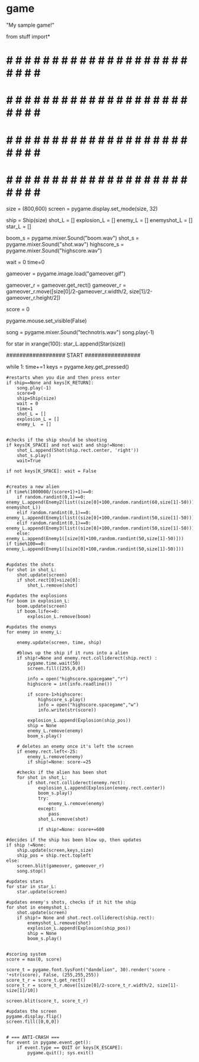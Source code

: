 # game
"My sample game!"

from stuff import*

#   #   #   #   #   #   #   #   #   #   #   #   #   #   #   #   #   #   #   #   #   #   #   #   #   #
   #   #   #   #   #   #   #   #   #   #   #   #   #   #   #   #   #   #   #   #   #   #   #   #   #   #
#   #   #   #   #   #   #   #   #   #   #   #   #   #   #   #   #   #   #   #   #   #   #   #   #   #
   #   #   #   #   #   #   #   #   #   #   #   #   #   #   #   #   #   #   #   #   #   #   #   #   #   #



size = (800,600)
screen = pygame.display.set_mode(size, 32)

ship = Ship(size)
shot_L = []
explosion_L = []
enemy_L  = []
enemyshot_L  = []
star_L = []

boom_s = pygame.mixer.Sound("boom.wav")
shot_s = pygame.mixer.Sound("shot.wav")
highscore_s = pygame.mixer.Sound("highscore.wav")


wait = 0
time=0

gameover = pygame.image.load("gameover.gif")

gameover_r = gameover.get_rect()
gameover_r = gameover_r.move([size[0]/2-gameover_r.width/2, size[1]/2-gameover_r.height/2])

score = 0

pygame.mouse.set_visible(False)

song = pygame.mixer.Sound("technotris.wav")
song.play(-1)

for star in xrange(100):
    star_L.append(Star(size))


################## START #################

while 1:
    time+=1
    keys = pygame.key.get_pressed()

    #restarts when you die and then press enter
    if ship==None and keys[K_RETURN]:
        song.play(-1)
        score=0
        ship=Ship(size)
        wait = 0
        time=1
        shot_L = []
        explosion_L = []
        enemy_L  = []


    #checks if the ship should be shooting
    if keys[K_SPACE] and not wait and ship!=None:
        shot_L.append(Shot(ship.rect.center, 'right'))
        shot_s.play()
        wait=True
        
    if not keys[K_SPACE]: wait = False


    #creates a new alien 
    if time%(1000000/(score+1)+1)==0:
        if random.randint(0,1)==0: enemy_L.append(Enemy2(list((size[0]+100,random.randint(60,size[1]-50))), enemyshot_L))
        elif random.randint(0,1)==0: enemy_L.append(Enemy1(list((size[0]+100,random.randint(50,size[1]-50)))))
        elif random.randint(0,1)==0: enemy_L.append(Enemy3(list((size[0]+100,random.randint(50,size[1]-50)))))
        else:  enemy_L.append(Enemy1([size[0]+100,random.randint(50,size[1]-50)]))
    if time%100==0: enemy_L.append(Enemy1([size[0]+100,random.randint(50,size[1]-50)]))

    
    #updates the shots
    for shot in shot_L:
        shot.update(screen)
        if shot.rect[0]>size[0]:
            shot_L.remove(shot)

    #updates the explosions
    for boom in explosion_L:
        boom.update(screen)
        if boom.life<=0:
            explosion_L.remove(boom)

    #updates the enemys
    for enemy in enemy_L:
        
        enemy.update(screen, time, ship)

        #blows up the ship if it runs into a alien
        if ship!=None and enemy.rect.colliderect(ship.rect) :
            pygame.time.wait(50)
            screen.fill([255,0,0])

            info = open("highscore.spacegame","r")
            highscore = int(info.readline())

            if score-1>highscore:
                highscore_s.play()
                info = open("highscore.spacegame","w")
                info.write(str(score))
            
            explosion_L.append(Explosion(ship_pos))
            ship = None
            enemy_L.remove(enemy)
            boom_s.play()
            
        # deletes an enemy once it's left the screen
        if enemy.rect.left<-25:
            enemy_L.remove(enemy)
            if ship!=None: score-=25
            
        #checks if the alien has been shot
        for shot in shot_L:
            if shot.rect.colliderect(enemy.rect):
                explosion_L.append(Explosion(enemy.rect.center))
                boom_s.play()
                try:
                    enemy_L.remove(enemy)
                except:
                    pass
                shot_L.remove(shot)
                
                if ship!=None: score+=600

    #decides if the ship has been blow up, then updates
    if ship !=None:
        ship.update(screen,keys,size)
        ship_pos = ship.rect.topleft
    else:
        screen.blit(gameover, gameover_r)
        song.stop()

    #updates stars
    for star in star_L:
        star.update(screen)

    #updates enemy's shots, checks if it hit the ship
    for shot in enemyshot_L:
        shot.update(screen)
        if ship!= None and shot.rect.colliderect(ship.rect):
            enemyshot_L.remove(shot)
            explosion_L.append(Explosion(ship_pos))
            ship = None
            boom_s.play()
    

    #scoring system
    score = max(0, score)

    score_t = pygame.font.SysFont("dandelion", 30).render('score - '+str(score), False, (255,255,255))
    score_t_r = score_t.get_rect()
    score_t_r = score_t_r.move([size[0]/2-score_t_r.width/2, size[1]-size[1]/10])

    screen.blit(score_t, score_t_r)

    #updates the screen
    pygame.display.flip()
    screen.fill([0,0,0])


    # === ANTI-CRASH ===
    for event in pygame.event.get():
        if event.type == QUIT or keys[K_ESCAPE]:
            pygame.quit(); sys.exit()

        
